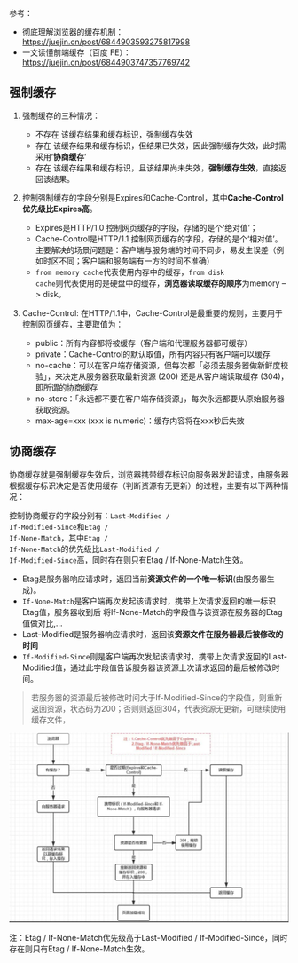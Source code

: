 参考：
* 彻底理解浏览器的缓存机制：https://juejin.cn/post/6844903593275817998
* 一文读懂前端缓存（百度 FE）：https://juejin.cn/post/6844903747357769742


## 强制缓存
1. 强制缓存的三种情况：
    * 不存在 该缓存结果和缓存标识，强制缓存失效
    * 存在 该缓存结果和缓存标识，但结果已失效，因此强制缓存失效，此时需采用‘**协商缓存**’
    * 存在 该缓存结果和缓存标识，且该结果尚未失效，**强制缓存生效**，直接返回该结果。

2. 控制强制缓存的字段分别是Expires和Cache-Control，其中**Cache-Control优先级比Expires高**。
    * Expires是HTTP/1.0 控制网页缓存的字段，存储的是个‘绝对值’；
    * Cache-Control是HTTP/1.1 控制网页缓存的字段，存储的是个‘相对值’。主要解决的场景问题是：客户端与服务端的时间不同步，易发生误差（例如时区不同；客户端和服务端有一方的时间不准确）
    * <code>from memory cache</code>代表使用内存中的缓存，<code>from disk cache</code>则代表使用的是硬盘中的缓存，**浏览器读取缓存的顺序**为memory –> disk。


3. Cache-Control:
    在HTTP/1.1中，Cache-Control是最重要的规则，主要用于控制网页缓存，主要取值为：
    * public：所有内容都将被缓存（客户端和代理服务器都可缓存）
    * private：Cache-Control的默认取值，所有内容只有客户端可以缓存
    * no-cache：可以在客户端存储资源，但每次都「必须去服务器做新鲜度校验」，来决定从服务器获取最新资源 (200) 还是从客户端读取缓存 (304)，即所谓的协商缓存
    * no-store：「永远都不要在客户端存储资源」，每次永远都要从原始服务器获取资源。
    * max-age=xxx (xxx is numeric)：缓存内容将在xxx秒后失效

## 协商缓存
协商缓存就是强制缓存失效后，浏览器携带缓存标识向服务器发起请求，由服务器根据缓存标识决定是否使用缓存（判断资源有无更新）的过程，主要有以下两种情况：

控制协商缓存的字段分别有：<code>Last-Modified / If-Modified-Since</code>和<code>Etag / If-None-Match</code>，其中<code>Etag / If-None-Match</code>的优先级比<code>Last-Modified / If-Modified-Since</code>高，同时存在则只有Etag / If-None-Match生效。

* Etag是服务器响应请求时，返回当前**资源文件的一个唯一标识**(由服务器生成)。
* <code>If-None-Match</code>是客户端再次发起该请求时，携带上次请求返回的唯一标识Etag值，服务器收到后 将If-None-Match的字段值与该资源在服务器的Etag值做对比,...
* Last-Modified是服务器响应请求时，返回该**资源文件在服务器最后被修改的时间**
* <code>If-Modified-Since</code>则是客户端再次发起该请求时，携带上次请求返回的Last-Modified值，通过此字段值告诉服务器该资源上次请求返回的最后被修改时间。
> 若服务器的资源最后被修改时间大于If-Modified-Since的字段值，则重新返回资源，状态码为200；否则则返回304，代表资源无更新，可继续使用缓存文件，

![浏览器缓存机制](./icon/browser-cache.jpg)

注：Etag / If-None-Match优先级高于Last-Modified / If-Modified-Since，同时存在则只有Etag / If-None-Match生效。
